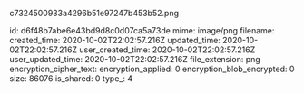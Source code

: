 c7324500933a4296b51e97247b453b52.png

id: d6f48b7abe6e43bd9d8c0d07ca5a73de
mime: image/png
filename: 
created_time: 2020-10-02T22:02:57.216Z
updated_time: 2020-10-02T22:02:57.216Z
user_created_time: 2020-10-02T22:02:57.216Z
user_updated_time: 2020-10-02T22:02:57.216Z
file_extension: png
encryption_cipher_text: 
encryption_applied: 0
encryption_blob_encrypted: 0
size: 86076
is_shared: 0
type_: 4